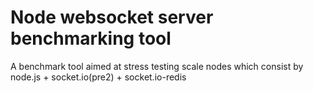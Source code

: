 Node websocket server benchmarking tool
=============

A benchmark tool aimed at stress testing scale nodes which consist by node.js + socket.io(pre2) + socket.io-redis
